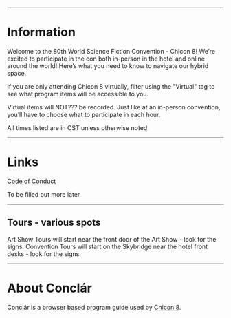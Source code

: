 
---
# Information

Welcome to the 80th World Science Fiction Convention - Chicon 8! We’re excited to participate in the con both in-person in the hotel and online around the world! Here’s what you need to know to navigate our hybrid space.

If you are only attending Chicon 8 virtually, filter using the "Virtual" tag to see what program items will be accessible to you.

Virtual items will NOT??? be recorded. Just like at an in-person convention, you’ll have to choose what to participate in each hour.

All times listed are in CST unless otherwise noted.

---
# Links

[Code of Conduct](https://chicon.org/home/for-members/code-of-conduct/)

To be filled out more later

---
## Tours - various spots

Art Show Tours will start near the front door of the Art Show - look for the signs.
Convention Tours will start on the Skybridge near the hotel front desks - look for the signs.

---
# About Conclár

Conclár is a browser based program guide used by [Chicon 8](https://chicon.org).

